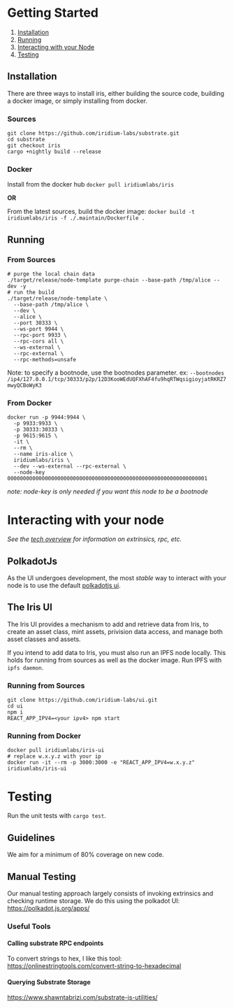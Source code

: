 # Getting Started

1. [Installation](#installation)
2. [Running](#running)
3. [Interacting with your Node](#interacting-with-your-node)
4. [Testing](#testing)

## Installation

There are three ways to install iris, either building the source code, building a docker image, or simply installing from docker.

### Sources
```
git clone https://github.com/iridium-labs/substrate.git
cd substrate
git checkout iris
cargo +nightly build --release
```

### Docker
Install from the docker hub
`docker pull iridiumlabs/iris`

**OR**

From the latest sources, build the docker image:
`docker build -t iridiumlabs/iris -f ./.maintain/Dockerfile .`

## Running

### From Sources
```
# purge the local chain data
./target/release/node-template purge-chain --base-path /tmp/alice --dev -y
# run the build
./target/release/node-template \
  --base-path /tmp/alice \
  --dev \
  --alice \
  --port 30333 \
  --ws-port 9944 \
  --rpc-port 9933 \
  --rpc-cors all \
  --ws-external \
  --rpc-external \
  --rpc-methods=unsafe
```

Note: to specify a bootnode, use the bootnodes parameter. ex: `--bootnodes /ip4/127.0.0.1/tcp/30333/p2p/12D3KooWEdUQFXhAF4fu9hqRTWqsigioyjatRKRZ7mwyQCBoWyK3`

### From Docker
```
docker run -p 9944:9944 \
  -p 9933:9933 \
  -p 30333:30333 \
  -p 9615:9615 \
  -it \
  --rm \
  --name iris-alice \
  iridiumlabs/iris \
  --dev --ws-external --rpc-external \
  --node-key 0000000000000000000000000000000000000000000000000000000000000001
```

*note: node-key is only needed if you want this node to be a bootnode*

# Interacting with your node
*See the [tech overview](../src/chapter_3.md) for information on extrinsics, rpc, etc.*

## PolkadotJs
As the UI undergoes development, the most *stable* way to interact with your node is to use the default [polkadotjs ui](https://polkadot.js.org/).

## The Iris UI
The Iris UI provides a mechanism to add and retrieve data from Iris, to create an asset class, mint assets, privision data access, and manage both asset classes and assets.

If you intend to add data to Iris, you must also run an IPFS node locally. This holds for running from sources as well as the docker image. Run IPFS with `ipfs daemon`.

### Running from Sources
```
git clone https://github.com/iridium-labs/ui.git
cd ui
npm i
REACT_APP_IPV4=<your ipv4> npm start
```

### Running from Docker

```
docker pull iridiumlabs/iris-ui
# replace w.x.y.z with your ip
docker run -it --rm -p 3000:3000 -e "REACT_APP_IPV4=w.x.y.z" iridiumlabs/iris-ui
```

# Testing

Run the unit tests with `cargo test`.

## Guidelines
We aim for a minimum of 80% coverage on new code. 

## Manual Testing
Our manual testing approach largely consists of invoking extrinsics and checking runtime storage. We do this using the polkadot UI:
https://polkadot.js.org/apps/

### Useful Tools
#### Calling substrate RPC endpoints

To convert strings to hex, I like this tool:
https://onlinestringtools.com/convert-string-to-hexadecimal

#### Querying Substrate Storage
https://www.shawntabrizi.com/substrate-js-utilities/
